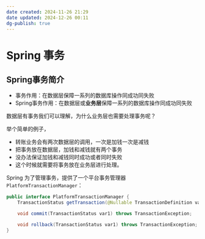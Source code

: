 ```yaml
---
date created: 2024-11-26 21:29
date updated: 2024-12-26 00:11
dg-publish: true
---
```


# Spring 事务

## Spring事务简介

- 事务作用：在数据层保障一系列的数据库操作同成功同失败
- Spring事务作用：在数据层或**业务层**保障一系列的数据库操作同成功同失败

数据层有事务我们可以理解，为什么业务层也需要处理事务呢？

举个简单的例子，

- 转账业务会有两次数据层的调用，一次是加钱一次是减钱
- 把事务放在数据层，加钱和减钱就有两个事务
- 没办法保证加钱和减钱同时成功或者同时失败
- 这个时候就需要将事务放在业务层进行处理。

Spring 为了管理事务，提供了一个平台事务管理器 `PlatformTransactionManager`：

```java
public interface PlatformTransactionManager {
    TransactionStatus getTransaction(@Nullable TransactionDefinition var1) throws TransactionException;

    void commit(TransactionStatus var1) throws TransactionException;

    void rollback(TransactionStatus var1) throws TransactionException;
}
```
